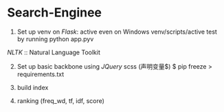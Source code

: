 # Search-Enginee

1. Set up venv on <em>Flask</em>:
   active even on Windows
   venv/scripts/active
   test by running
   python app.pyv

<em>NLTK </em>:: Natural Language Toolkit

2. Set up basic backbone using <em>JQuery</em>
   scss (声明变量$)
   $ pip freeze > requirements.txt

3. build index

4. ranking (freq_wd, tf, idf, score)
